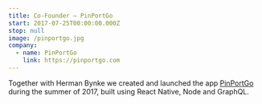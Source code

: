 ```yaml
---
title: Co-Founder – PinPortGo
start: 2017-07-25T00:00:00.000Z
stop: null
image: /pinportgo.jpg
company:
  - name: PinPortGo
    link: https://pinportgo.com
---
```


Together with Herman Bynke we created and launched the app [PinPortGo](https://itunes.apple.com/us/app/pinportgo/id1262723138) during the summer of 2017, built using React Native, Node and GraphQL.
